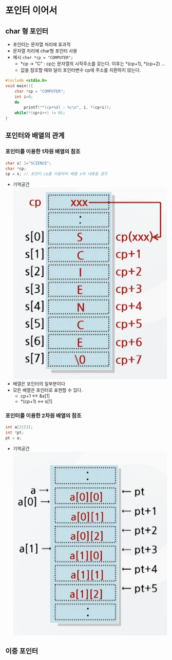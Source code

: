# 포인터 이어서

## char 형 포인터
- 포인터는 문자열 처리에 효과적
- 문자열 처리에 char형 포인터 사용
- 예시
    `char *cp = "COMPUTER";`
    - *cp -> "C" : cp는 문자열의 시작주소를 갖는다. 이후는 *(cp+1), *(cp+2) ...
    - 값을 참조할 때와 달리 포인터변수 cp에 주소를 치환하지 않는다.

```c
#include <stdio.h>
void main(){
    char *cp = "COMPUTER";
    int i=0;
    do
        printf("*(cp+%d) : %c\n", i, *(cp+i));
    while(*(cp+i++) != 0);
}
```

## 포인터와 배열의 관계
### 포인터를 이용한 1차원 배열의 참조
```c
char s[ ]="SCIENCE";
char *cp;
cp = s; // 포인터 cp를 이용하여 배열 s의 내용을 참조
```
- 기억공간
![기억공간](기억공간-포인터와-배열.png)
- 배열은 포인터의 일부분이다
- 모든 배열은 포인터로 표현할 수 있다.
    - cp+1 <-> &s[1]
    - *(cp+1) <-> s[1]

### 포인터를 이용한 2차원 배열의 참조
```c
int a[2][3];
int *pt;
pt = a;
```
- 기억공간
![기억공간2](기억공간-포인터와-배열-2.png)

## 이중 포인터
